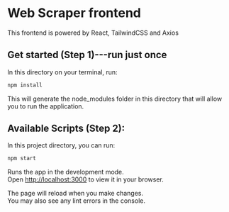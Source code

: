 # Web Scraper frontend

This frontend is powered by React, TailwindCSS and Axios

## Get started (Step 1)---run just once

In this directory on your terminal, run:

  ```sh
  npm install 
  ```

This will generate the node_modules folder in this directory that will allow you to run the application.

## Available Scripts (Step 2):

In this project directory, you can run:

  ```sh
  npm start
  ```

Runs the app in the development mode.\
Open [http://localhost:3000](http://localhost:3000) to view it in your browser.

The page will reload when you make changes.\
You may also see any lint errors in the console.




